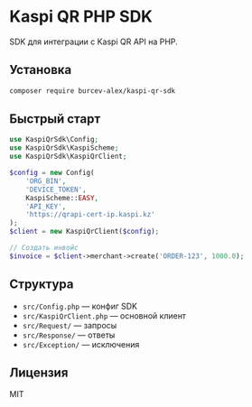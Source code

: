 # Kaspi QR PHP SDK

SDK для интеграции с Kaspi QR API на PHP.

## Установка

```bash
composer require burcev-alex/kaspi-qr-sdk
```

## Быстрый старт

```php
use KaspiQrSdk\Config;
use KaspiQrSdk\KaspiScheme;
use KaspiQrSdk\KaspiQrClient;

$config = new Config(
    'ORG_BIN',
    'DEVICE_TOKEN',
    KaspiScheme::EASY,
    'API_KEY',
    'https://qrapi-cert-ip.kaspi.kz'
);
$client = new KaspiQrClient($config);

// Создать инвойс
$invoice = $client->merchant->create('ORDER-123', 1000.0);
```

## Структура
- `src/Config.php` — конфиг SDK
- `src/KaspiQrClient.php` — основной клиент
- `src/Request/` — запросы
- `src/Response/` — ответы
- `src/Exception/` — исключения

## Лицензия
MIT 